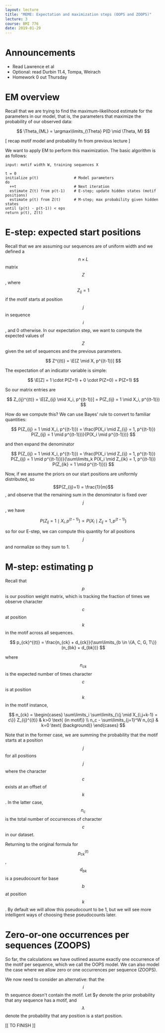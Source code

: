 ```yaml
---
layout: lecture
title: "MEME: Expectation and maximization steps (OOPS and ZOOPS)"
lecture: 3
course: BMI 776
date: 2019-01-29
---
```


# Announcements
- Read Lawrence et al
- Optional: read Durbin 11.4, Tompa, Weirach
- Homework 0 out Thursday

$$
%% Latex helpers
\newcommand{\norm}[1]{\left\lVert{#1}\right\rVert}
\newcommand{\card}[1]{\left\vert{#1}\right\vert}
\newcommand{\R}{\mathbb{R}}
\newcommand{\L}{\mathcal{L}}
\newcommand{\E}{\mathrm{E}}
\newcommand{\Var}{\mathrm{Var}}
\newcommand{\Cov}{\mathrm{Cov}}
\newcommand{\Col}{\mathrm{Col}}
\DeclareMathOperator*{\argmin}{arg\,min}
\DeclareMathOperator*{\argmax}{arg\,max}
\newcommand{\bigdot}{\boldsymbol{\cdot}}
$$

# EM overview

Recall that we are trying to find the maximum-likelihood estimate for the
parameters in our model, that is, the parameters that maximize the probability
of our observed data:

$$
\Theta_{ML} = \argmax\limits_{\Theta} P(D \mid \Theta, M)
$$

[ recap motif model and probability fn from previous lecture ] 

We want to apply EM to perform this maximization. The basic algorithm is as
follows:

```
input: motif width W, training sequences X

t = 0
initialize p(t)                # Model parameters
do
  ++t                          # Next iteration
  estimate Z(t) from p(t-1)    # E-step; update hidden states (motif positions)
  estimate p(t) from Z(t)      # M-step; max probability given hidden states
until (p(t) - p(t-1)) < eps
return p(t), Z(t)
```

# E-step: expected start positions

Recall that we are assuming our sequences are of uniform width and we defined a
$$n \times L$$ matrix $$Z$$, where $$Z_{ij} = 1$$ if the motif starts at
position $$j$$ in sequence $$i$$, and 0 otherwise. In our expectation step, we
want to compute the expected values of $$Z$$ given the set of sequences and the
previous parameters.

$$
Z^{(t)} = \E[Z \mid X, p^{(t-1)}]
$$

The expectation of an indicator variable is simple:

$$
\E[Z] = 1 \cdot P(Z=1) + 0 \cdot P(Z=0) = P(Z=1)
$$

So our matrix entries are

$$
Z_{ij}^{(t)} = \E[Z_{ij} \mid X_i, p^{(t-1)}] = P(Z_{ij} = 1 \mid X_i, p^{(t-1)})
$$

How do we compute this? We can use Bayes' rule to convert to familiar quantities:

$$
P(Z_{ij} = 1 \mid X_i, p^{(t-1)}) = \frac{P(X_i \mid Z_{ij} = 1, p^{(t-1)}) P(Z_{ij} = 1 \mid p^{(t-1)})}{P(X_i \mid p^{(t-1)})} 
$$

and then expand the denominator

$$
P(Z_{ij} = 1 \mid X_i, p^{(t-1)}) = \frac{P(X_i \mid Z_{ij} = 1, p^{(t-1)}) P(Z_{ij} = 1 \mid p^{(t-1)})}{\sum\limits_k P(X_i \mid Z_{ik} = 1, p^{(t-1)}) P(Z_{ik} = 1 \mid p^{(t-1)})}
$$

Now, if we assume the priors on our start positions are uniformly distributed,
so $$P(Z_{ij}=1) = \frac{1}{m}$$, and observe that the remaining sum in the
denominator is fixed over $$j$$, we have

$$
P(Z_{ij} =1 \mid X_i, p^{(t-1)}) \propto P(X_i \mid Z_{ij} = 1, p^{(t-1)})
$$

so for our E-step, we can compute this quantity for all positions $$j$$ and
normalize so they sum to 1.

# M-step: estimating p

Recall that $$p$$ is our position weight matrix, which is tracking the fraction
of times we observe character $$c$$ at position $$k$$ in the motif across all
sequences.

$$
p_{ck}^{(t)} = \frac{n_{ck} + d_{ck}}{\sum\limits_{b \in \{A, C, G, T\}} (n_{bk} + d_{bk})}
$$

where $$n_{ck}$$ is the expected number of times character $$c$$ is at position
$$k$$ in the motif instance, 

$$
n_{ck} = \begin{cases}
\sum\limits_i \sum\limits_{\{j \mid X_{i,j+k-1} = c\}} Z_{ij}^{(t)} & k>0 \text{ (in motif)} \\
n_c - \sum\limits_{j=1}^W n_{cj} & k=0 \text{ (background)}
\end{cases}
$$

Note that in the former case, we are summing the probability that the motif
starts at a position $$j$$ for all positions $$j$$ where the character $$c$$
exists at an offset of $$k$$. In the latter case, $$n_c$$ is the total number
of occurrences of character $$c$$ in our dataset.

Returning to the original formula for $$p_{ck}^{(t)}$$, $$d_{bk}$$ is a
pseudocount for base $$b$$ at position $$k$$. By default we will allow this
pseudocount to be 1, but we will see more intelligent ways of choosing these
pseudocounts later.

# Zero-or-one occurrences per sequences (ZOOPS)

So far, the calculations we have outlined assume exactly one occurrence of the
motif per sequence, which we call the OOPS model. We can also model the case
where we allow zero or one occurrences per sequence (ZOOPS). 

We now need to consider an alternative: that the $$i$$th sequence doesn't
contain the motif. Let $$\gamma$ denote the prior probability that any sequence
has a motif, and $$\lambda$$ denote the probability that any position is a
start position.

[[ TO FINISH ]]
